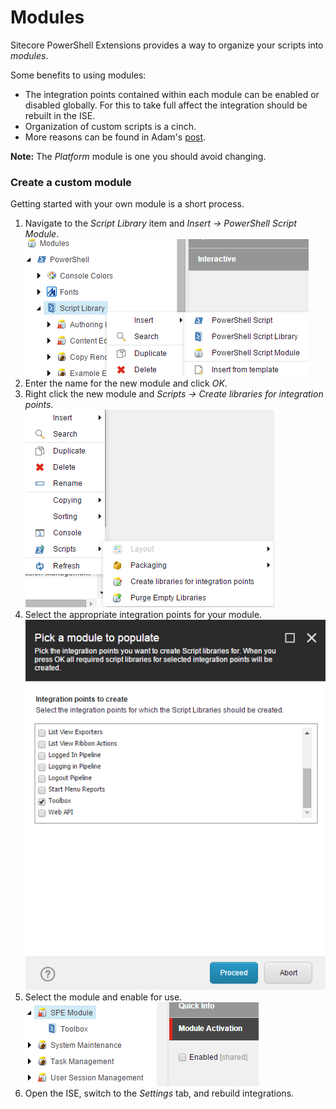 # Modules

Sitecore PowerShell Extensions provides a way to organize your scripts into *modules*. 

Some benefits to using modules:
* The integration points contained within each module can be enabled or disabled globally. For this to take full affect the integration should be rebuilt in the ISE.
* Organization of custom scripts is a cinch.
* More reasons can be found in Adam's [post][1].

**Note:** The *Platform* module is one you should avoid changing.

### Create a custom module
Getting started with your own module is a short process.

1. Navigate to the *Script Library* item and *Insert -> PowerShell Script Module*.
![New Module](images/screenshots/library-createnewmodule.png)
2. Enter the name for the new module and click *OK*.
3. Right click the new module and *Scripts -> Create libraries for integration points*.  
![Integration Points](images/screenshots/module-createlibraries.png)
4. Select the appropriate integration points for your module.  
![Integration Point Libraries](images/screenshots/module-createtoolboxlibrary.png)
5. Select the module and enable for use.  
![Module Activation](images/screenshots/module-activationdisabled.png)
6. Open the ISE, switch to the *Settings* tab, and rebuild integrations.


[1]: http://blog.najmanowicz.com/2014/11/01/sitecore-powershell-extensions-3-0-modules-proposal/